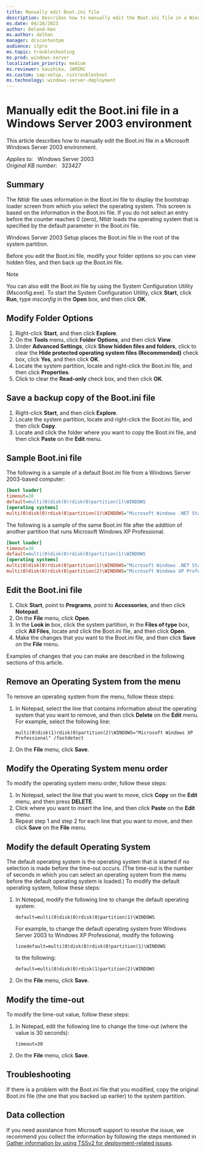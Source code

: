```yaml
---
title: Manually edit Boot.ini file
description: Describes how to manually edit the Boot.ini file in a Windows Server 2003 environment.
ms.date: 04/28/2023
author: Deland-Han
ms.author: delhan
manager: dcscontentpm
audience: itpro
ms.topic: troubleshooting
ms.prod: windows-server
localization_priority: medium
ms.reviewer: kaushika, JAMIRC
ms.custom: sap:setup, csstroubleshoot
ms.technology: windows-server-deployment
---
```

# Manually edit the Boot.ini file in a Windows Server 2003 environment

This article describes how to manually edit the Boot.ini file in a Microsoft Windows Server 2003 environment.

_Applies to:_ &nbsp; Windows Server 2003  
_Original KB number:_ &nbsp; 323427

## Summary

The Ntldr file uses information in the Boot.ini file to display the bootstrap loader screen from which you select the operating system. This screen is based on the information in the Boot.ini file. If you do not select an entry before the counter reaches 0 (zero), Ntldr loads the operating system that is specified by the default parameter in the Boot.ini file.

Windows Server 2003 Setup places the Boot.ini file in the root of the system partition.

Before you edit the Boot.ini file, modify your folder options so you can view hidden files, and then back up the Boot.ini file.

> [!NOTE]
> You can also edit the Boot.ini file by using the System Configuration Utility (Msconfig.exe). To start the System Configuration Utility, click **Start**, click **Run**, type *msconfig* in the **Open** box, and then click **OK**.

## Modify Folder Options

1. Right-click **Start**, and then click **Explore**.
2. On the **Tools** menu, click **Folder Options**, and then click **View**.
3. Under **Advanced Settings**, click **Show hidden files and folders**, click to clear the **Hide protected operating system files (Recommended)** check box, click **Yes**, and then click **OK**.
4. Locate the system partition, locate and right-click the Boot.ini file, and then click **Properties**.
5. Click to clear the **Read-only** check box, and then click **OK**.

## Save a backup copy of the Boot.ini file

1. Right-click **Start**, and then click **Explore**.
2. Locate the system partition, locate and right-click the Boot.ini file, and then click **Copy**.
3. Locate and click the folder where you want to copy the Boot.ini file, and then click **Paste** on the **Edit** menu.

## Sample Boot.ini file

The following is a sample of a default Boot.ini file from a Windows Server 2003-based computer:

```ini
[boot loader]  
timeout=30  
default=multi(0)disk(0)rdisk(0)partition(1)\WINDOWS  
[operating systems]  
multi(0)disk(0)rdisk(0)partition(1)\WINDOWS="Microsoft Windows .NET Standard Server" /fastdetect  
```

The following is a sample of the same Boot.ini file after the addition of another partition that runs Microsoft Windows XP Professional.

```ini
[boot loader]  
timeout=30  
default=multi(0)disk(0)rdisk(0)partition(1)\WINDOWS  
[operating systems]  
multi(0)disk(0)rdisk(0)partition(1)\WINDOWS="Microsoft Windows .NET Standard Server" /fastdetect  
multi(0)disk(0)rdisk(0)partition(2)\WINDOWS="Microsoft Windows XP Professional"
```

## Edit the Boot.ini file

1. Click **Start**, point to **Programs**, point to **Accessories**, and then click **Notepad**.
2. On the **File** menu, click **Open**.
3. In the **Look in** box, click the system partition, in the **Files of type** box, click **All Files**, locate and click the Boot.ini file, and then click **Open**.
4. Make the changes that you want to the Boot.ini file, and then click **Save** on the **File** menu.

Examples of changes that you can make are described in the following sections of this article.

## Remove an Operating System from the menu

To remove an operating system from the menu, follow these steps:

1. In Notepad, select the line that contains information about the operating system that you want to remove, and then click **Delete** on the **Edit** menu. For example, select the following line:

    `multi(0)disk(1)rdisk(0)partition(2)\WINDOWS="Microsoft Windows XP Professional" /fastdetect`

2. On the **File** menu, click **Save**.

## Modify the Operating System menu order

To modify the operating system menu order, follow these steps:

1. In Notepad, select the line that you want to move, click **Copy** on the **Edit** menu, and then press **DELETE**.
2. Click where you want to insert the line, and then click **Paste** on the **Edit** menu.
3. Repeat step 1 and step 2 for each line that you want to move, and then click **Save** on the **File** menu.

## Modify the default Operating System

The default operating system is the operating system that is started if no selection is made before the time-out occurs. (The time-out is the number of seconds in which you can select an operating system from the menu before the default operating system is loaded.) To modify the default operating system, follow these steps:

1. In Notepad, modify the following line to change the default operating system:

    `default=multi(0)disk(0)rdisk(0)partition(1)\WINDOWS`

    For example, to change the default operating system from Windows Server 2003 to Windows XP Professional, modify the following 

    `linedefault=multi(0)disk(0)rdisk(0)partition(1)\WINDOWS`

    to the following:

    `default=multi(0)disk(0)rdisk(1)partition(2)\WINDOWS`

2. On the **File** menu, click **Save**.

## Modify the time-out

To modify the time-out value, follow these steps:

1. In Notepad, edit the following line to change the time-out (where the value is 30 seconds):

    `timeout=30`

2. On the **File** menu, click **Save**.

## Troubleshooting

If there is a problem with the Boot.ini file that you modified, copy the original Boot.ini file (the one that you backed up earlier) to the system partition.

## Data collection

If you need assistance from Microsoft support to resolve the issue, we recommend you collect the information by following the steps mentioned in [Gather information by using TSSv2 for deployment-related issues](../../windows-client/windows-troubleshooters/gather-information-using-tssv2-deployment.md).
